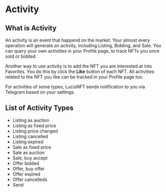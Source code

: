 # Activity

## What is Activity

An activity is an event that happend on the market. Your almost every operation will generate an activity, including Listing, Bidding, and Sale. You can query your own activities in your Profile page, to track NFTs you once sold or bidded.

Another way to use activity is to add the NFT you are interested at into Favorites. You do this by click the **Like** button of each NFT. All activities related to the NFT you like can be tracked in your Profile page too.

For activities of some types, LucisNFT sends notification to you via Telegram based on your settings. 

## List of Activity Types

-   Listing as auction
-   Listing as fixed price
-   Listing price changed
-   Listing cancelled
-   Listing expired
-   Sale as fixed price
-   Sale as auction
-   Sale, buy accept
-   Offer bidded
-   Offer, buy offer
-   Offer expired
-   Offer cancelleds
-   Send 